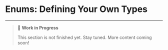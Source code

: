 # Enums: Defining Your Own Types

---

> 🚧 **Work in Progress**
>
> This section is not finished yet. Stay tuned. More content coming soon!
